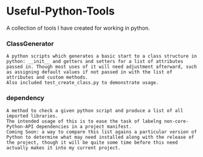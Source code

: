 # Useful-Python-Tools
A collection of tools I have created for working in python.


<h3>ClassGenerator</h3>

<blockqoute>
  
    A python scripts which generates a basic start to a class structure in python: __init__ and getters and setters for a list of attributes passed in. Though most uses of it will need adjustment afterward, such as assigning default values if not passed in with the list of attributes and custom methods.
    Also included test_create_class.py to demonstrate usage.
    
</blockquote>



<h3>dependency</h3>

<blockqoute>
  
    A method to check a given python script and produce a list of all imported libraries.
    The intended usage of this is to ease the task of labelng non-core-Python-API dependencies in a project manifest.
    Coming Soon: a way to compare this list agains a particular version of Python to determine what may need installed along with the release of the project, though it will be quite some time before this need actually makes it into my current project.
    
</blockquote>
